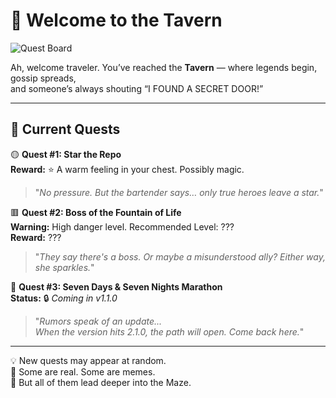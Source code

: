 # 🍻 Welcome to the Tavern

![Quest Board](./tavern_quest_board.png)

Ah, welcome traveler. You’ve reached the **Tavern** — where legends begin, gossip spreads,  
and someone’s always shouting “I FOUND A SECRET DOOR!”

---

## 📜 Current Quests

🟡 **Quest #1: Star the Repo**  
**Reward:** ⭐ A warm feeling in your chest. Possibly magic.  
> "*No pressure. But the bartender says… only true heroes leave a star.*"

🟥 **Quest #2: Boss of the Fountain of Life**  
**Warning:** High danger level. Recommended Level: ???  
**Reward:** ???  
> "*They say there's a boss. Or maybe a misunderstood ally? Either way, she sparkles.*"

🔵 **Quest #3: Seven Days & Seven Nights Marathon**  
**Status:** 🔒 *Coming in v1.1.0*  
> "*Rumors speak of an update...  
> When the version hits 2.1.0, the path will open. Come back here.*"

---

💡 New quests may appear at random.  
🎲 Some are real. Some are memes.  
🧭 But all of them lead deeper into the Maze.
